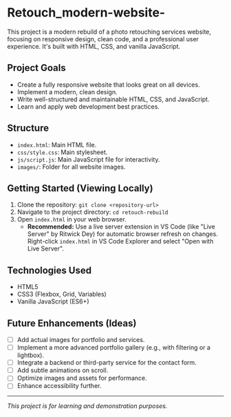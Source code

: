 # Retouch_modern-website-

This project is a modern rebuild of a photo retouching services website, focusing on responsive design, clean code, and a professional user experience. It's built with HTML, CSS, and vanilla JavaScript.

## Project Goals

*   Create a fully responsive website that looks great on all devices.
*   Implement a modern, clean design.
*   Write well-structured and maintainable HTML, CSS, and JavaScript.
*   Learn and apply web development best practices.

## Structure

*   `index.html`: Main HTML file.
*   `css/style.css`: Main stylesheet.
*   `js/script.js`: Main JavaScript file for interactivity.
*   `images/`: Folder for all website images.

## Getting Started (Viewing Locally)

1.  Clone the repository: `git clone <repository-url>`
2.  Navigate to the project directory: `cd retouch-rebuild`
3.  Open `index.html` in your web browser.
    *   **Recommended:** Use a live server extension in VS Code (like "Live Server" by Ritwick Dey) for automatic browser refresh on changes. Right-click `index.html` in VS Code Explorer and select "Open with Live Server".

## Technologies Used

*   HTML5
*   CSS3 (Flexbox, Grid, Variables)
*   Vanilla JavaScript (ES6+)

## Future Enhancements (Ideas)

*   [ ] Add actual images for portfolio and services.
*   [ ] Implement a more advanced portfolio gallery (e.g., with filtering or a lightbox).
*   [ ] Integrate a backend or third-party service for the contact form.
*   [ ] Add subtle animations on scroll.
*   [ ] Optimize images and assets for performance.
*   [ ] Enhance accessibility further.

---
*This project is for learning and demonstration purposes.*